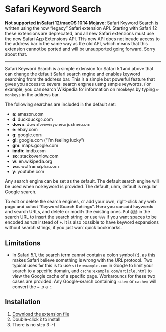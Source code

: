 Safari Keyword Search
=====================

**Not supported in Safari 12/macOS 10.14 Mojave:** Safari Keyword Search is written using the now “legacy” Safari extension API. Starting with Safari 12 these extensions are deprecated, and all new Safari extensions must use the new Safari App Extensions API. This new API does not incude access to the address bar in the same way as the old API, which means that this extension cannot be ported and will be unsupported going forward. Sorry about that.

----

Safari Keyword Search is a simple extension for Safari 5.1 and above that can change the default Safari search engine and enables keyword searching from the address bar. This is a simple but powerful feature that gives you access to several search engines using simple keywords. For example, you can search Wikipedia for information on monkeys by typing `w monkeys` in the address bar.

The following searches are included in the default set:

- **a**: amazon.com
- **d**: duckduckgo.com
- **down**: downforeveryoneorjustme.com
- **e**: ebay.com
- **g**: google.com
- **gl**: google.com (“I’m feeling lucky”)
- **gm**: maps.google.com
- **imdb**: imdb.com
- **so**: stackoverflow.com
- **w**: en.wikipedia.org
- **wa**: wolframalpha.com
- **y**: youtube.com

Any search engine can be set as the default. The default search engine will be used when no keyword is provided. The default, uhm, default is regular Google search.

To edit or delete the search engines, or add your own, right-click any web page and select “Keyword Search Settings”. Here you can add keywords and search URLs, and delete or modify the existing ones. Put `@@@` in the search URL to insert the search string, or use `%%%` if you want spaces to be encoded as `%20` instead of `+`. It is also possible to have keyword expansions without search strings, if you just want quick bookmarks.


Limitations
-----------

- In Safari 5.1, the search term cannot contain a colon symbol (:), as this makes Safari believe something is wrong with the URL protocol. Two typical uses for this is to use `site:example.com` in Google to limit your search to a specific domain, and `cache:example.com/article.html` to view the Google cache of a specific page. Workarounds for these two cases are provided: Any Google-search containing `site=` or `cache=` will convert the `=` to a `:`.

Installation
------------

1. [Download the extension file](http://safarikeywordsearch.aurlien.net/SafariKeywordSearch.safariextz)
2. Double-click it to install
3. There is no step 3 :-)
